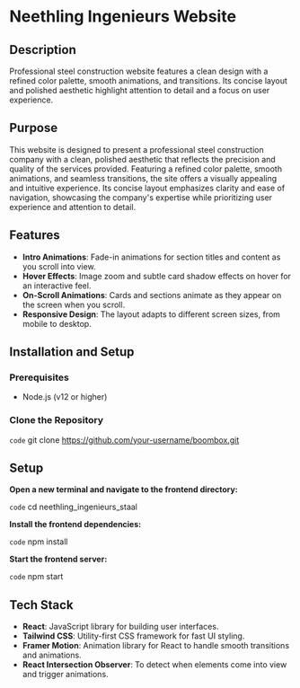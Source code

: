 # Neethling Ingenieurs Website

## Description

Professional steel construction website features a clean design with a refined color palette, smooth animations, and transitions. Its concise layout and polished aesthetic highlight attention to detail and a focus on user experience.

## Purpose

This website is designed to present a professional steel construction company with a clean, polished aesthetic that reflects the precision and quality of the services provided. Featuring a refined color palette, smooth animations, and seamless transitions, the site offers a visually appealing and intuitive experience. Its concise layout emphasizes clarity and ease of navigation, showcasing the company's expertise while prioritizing user experience and attention to detail.

## Features

- **Intro Animations**: Fade-in animations for section titles and content as you scroll into view.
- **Hover Effects**: Image zoom and subtle card shadow effects on hover for an interactive feel.
- **On-Scroll Animations**: Cards and sections animate as they appear on the screen when you scroll.
- **Responsive Design**: The layout adapts to different screen sizes, from mobile to desktop.

## Installation and Setup

### Prerequisites

- Node.js (v12 or higher)

### Clone the Repository

`code`
git clone https://github.com/your-username/boombox.git

## Setup

**Open a new terminal and navigate to the frontend directory:**

`code`
cd neethling_ingenieurs_staal

**Install the frontend dependencies:**

`code`
npm install

**Start the frontend server:**

`code`
npm start

## Tech Stack

- **React**: JavaScript library for building user interfaces.
- **Tailwind CSS**: Utility-first CSS framework for fast UI styling.
- **Framer Motion**: Animation library for React to handle smooth transitions and animations.
- **React Intersection Observer**: To detect when elements come into view and trigger animations.
